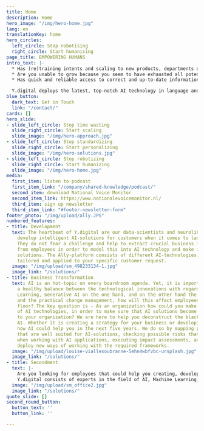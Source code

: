 ```yaml
---
title: Home
description: Home
hero_image: "/img/hero-home.jpg"
lang: en
translationKey: home
hero_circles:
  left_circle: Stop robotising
  right_circle: Start humanising
page_title: EMPOWERING HUMANS
intro_text: |-
  * Has (re)training intents and scaling to new products, departments or brands become a problem?
  * Are you unable to grow because you seem to have exhausted all potential of the current RPA technology?
  * Has quick and reliable access to correct and up-to-date information in your systems – such as your knowledge base, Sharepoint, intranet, your CRM and the website – become an issue?

  Y.digital deploys the latest, top-notch AI technology in language and cognition to support organizations, and their customers and employees. We believe technology should be complementary to the tasks a user - customer or employee - performs. The Ally platform includes a comprehensive toolkit of proven technologies in language understanding and AI, including NLP, NLU, semantic search, knowledge graphs, OCR/ICR and LLMs. These technologies all support the possibility to  model your (internal) business information to instantly offer the right knowledge just when you need it.
blue_button:
  dark_text: Get in Touch
  link: "/contact/"
cards: []
hero_slide:
- slide_left_circle: Stop time wasting
  slide_right_circle: Start scaling
  slide_image: "/img/hero-approach.jpg"
- slide_left_circle: Stop standardizing
  slide_right_circle: Start personalizing
  slide_image: "/img/hero-solutions.jpg"
- slide_left_circle: Stop robotizing
  slide_right_circle: Start humanizing
  slide_image: "/img/hero-home.jpg"
media:
  first_item: listen to podcast
  first_item_link: "/company/shared-knowledge/podcast/"
  second_item: download National Voice Monitor
  second_item_link: https://www.nationalevoicemonitor.nl/
  third_item: sign up newsletter
  third_item_link: "#footer-newsletter-form"
footer_photo: "/img/upload/ally.JPG"
numbered_features:
- title: Development
  text: The heartbeat of Y.digital are our data-scientists and neurolinguists. They
    develop intelligent AI-solutions for customers when it comes to language understanding.
    They do not fear a challenge and help to extract crucial business information
    from employees in order to model this into AI technology and make it into useful
    solutions. The Ally-platform consists of different AI-technologies, that can be
    tailored and applied to your specific customer request.
  image: "/img/upload/sm_498233134-1.jpg"
  image_link: "/solutions/"
- title: Business Transformation
  text: AI is an hot-topic on every boardroom agenda. Yet, it is important to keep
    a healthy balance between the technological innovations with regards to Machine
    Learning, Generative AI on the one hand, and on the other hand the ethical considerations
    and the practical change management, how will this affect employees on the work
    floor? The key question is - As an organization how could you make optimal use
    of AI technologies, in order to make sure that AI solutions become of added value
    to your organization? We are here to help you deconstruct the black-box that calls
    AI. Whether it is creating a strategy for your business or developing a vision
    how AI could help you in the next five years. We do so by mapping possible use-cases
    that are well suited for AI-solutions, checking possible risks that may occur
    when working with AI applications, executing impact assessments, and helping you
    deploy new ways of working with the required frameworks.
  image: "/img/upload/louise-viallesoubranne-5ehn4wbfvbc-unsplash.jpg"
  image_link: "/solutions/"
- title: Secondment
  text: |-
    Are you looking for employees that could help you creating, developing and implementing AI solutions? Stop looking! Our workforce is also available for outsourcing in the field of AI and language understanding. Whether you need help with business transformation, the development of practical AI solutions in the area of Conversational AI, Intelligent Document Processing (IDP) or AI Search and Personalisation, we are here to help.
    Y.digital consists of experts in the field of AI, Machine Learning, Deep Learning, Natural Language Understanding and Natural Language Processing, knowledge graphs, generative AI and applying Large Language Models (LLM). We would like to challenge your request, finding out which route suits best for your organization.
  image: "/img/upload/sm_office2.jpg"
  image_link: "/solutions/"
quote_slide: []
second_round_button:
  button_text: ''
  button_link: ''

---
```


